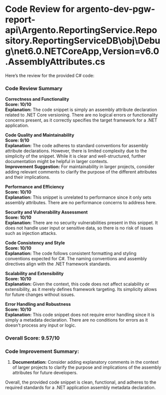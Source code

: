 # Code Review for argento-dev-pgw-report-api\Argento.ReportingService.Repository.ReportingServiceDB\obj\Debug\net6.0\.NETCoreApp,Version=v6.0.AssemblyAttributes.cs

Here’s the review for the provided C# code:

### Code Review Summary

**Correctness and Functionality**  
**Score: 10/10**  
**Explanation:** The code snippet is simply an assembly attribute declaration related to .NET Core versioning. There are no logical errors or functionality concerns present, as it correctly specifies the target framework for a .NET application.  

**Code Quality and Maintainability**  
**Score: 9/10**  
**Explanation:** The code adheres to standard conventions for assembly attribute declarations. However, there is limited complexity due to the simplicity of the snippet. While it is clear and well-structured, further documentation might be helpful in larger contexts.  
**Improvement Suggestion:** For maintainability in larger projects, consider adding relevant comments to clarify the purpose of the different attributes and their implications.

**Performance and Efficiency**  
**Score: 10/10**  
**Explanation:** This snippet is unrelated to performance since it only sets assembly attributes. There are no performance concerns to address here.  

**Security and Vulnerability Assessment**  
**Score: 10/10**  
**Explanation:** There are no security vulnerabilities present in this snippet. It does not handle user input or sensitive data, so there is no risk of issues such as injection attacks.

**Code Consistency and Style**  
**Score: 10/10**  
**Explanation:** The code follows consistent formatting and styling conventions expected for C#. The naming conventions and assembly directives align with the .NET framework standards.

**Scalability and Extensibility**  
**Score: 10/10**  
**Explanation:** Given the context, this code does not affect scalability or extensibility, as it merely defines framework targeting. Its simplicity allows for future changes without issues.  

**Error Handling and Robustness**  
**Score: 10/10**  
**Explanation:** This code snippet does not require error handling since it is simply a metadata declaration. There are no conditions for errors as it doesn't process any input or logic.

### Overall Score: 9.57/10

### Code Improvement Summary:
1. **Documentation:** Consider adding explanatory comments in the context of larger projects to clarify the purpose and implications of the assembly attributes for future developers.

Overall, the provided code snippet is clean, functional, and adheres to the required standards for a .NET application assembly metadata declaration.